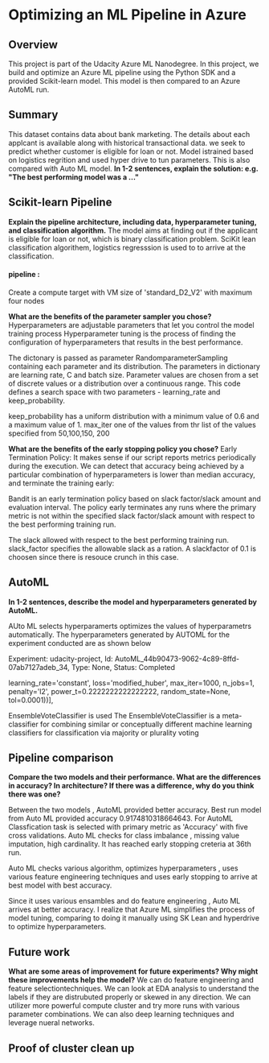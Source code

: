 # Optimizing an ML Pipeline in Azure

## Overview
This project is part of the Udacity Azure ML Nanodegree.
In this project, we build and optimize an Azure ML pipeline using the Python SDK and a provided Scikit-learn model.
This model is then compared to an Azure AutoML run.

## Summary
This dataset contains data about bank marketing. The details about each applcant is available along with historical transactional data. we seek to predict whether customer is eligible for loan or not. Model istrained based on logistics regrition and used hyper drive to tun parameters. This is also compared with Auto ML model.
**In 1-2 sentences, explain the solution: e.g. "The best performing model was a ..."**

## Scikit-learn Pipeline
**Explain the pipeline architecture, including data, hyperparameter tuning, and classification algorithm.**
The model aims at finding out if the applicant is eligible for loan or not, which is binary classification problem. SciKit lean classification algorithem, logistics regresssion is used to to arrive at the classification.

#### pipeline :  
Create a compute target with VM size of 'standard_D2_V2' with maximum four nodes

**What are the benefits of the parameter sampler you chose?**
Hyperparameters are adjustable parameters that let you control the model training process
Hyperparameter tuning is the process of finding the configuration of hyperparameters that results in the best performance.

The dictonary is passed as parameter RandomparameterSampling containing each parameter and its distribution.
The parameters in dictionary are learning rate, C and batch size. Parameter values are chosen from a set of discrete values or a distribution over a continuous range.
This code defines a search space with two parameters - learning_rate and keep_probability. 

keep_probability has a uniform distribution with a minimum value of 0.6 and a maximum value of 1.
max_iter one of the values from thr list of the values specified from 50,100,150, 200

**What are the benefits of the early stopping policy you chose?**
Early Termination Policy:  It makes sense if our script reports metrics periodically during the execution. 
We can detect that accuracy being achieved by a particular combination of hyperparameters is lower than median accuracy, and terminate the training early:

Bandit is an early termination policy based on slack factor/slack amount and evaluation interval. The policy early terminates any runs where the primary metric is not within the specified slack factor/slack amount with respect to the best performing training run.

The slack allowed with respect to the best performing training run. 
slack_factor specifies the allowable slack as a ration. 
A slackfactor of 0.1 is choosen since there is resouce crunch in this case. 

## AutoML
**In 1-2 sentences, describe the model and hyperparameters generated by AutoML.**

AUto ML selects hyperparamerts optimizes the values of hyperparametrs automatically.
The hyperparameters generated by AUTOML for the experiment conducted are as shown below

Experiment: udacity-project,
Id: AutoML_44b90473-9062-4c89-8ffd-07ab7127adeb_34,
Type: None,
Status: Completed

learning_rate='constant',                                                                                    loss='modified_huber',
max_iter=1000,
n_jobs=1,
penalty='l2',
power_t=0.2222222222222222,
random_state=None,
tol=0.0001))],

EnsembleVoteClassifier is used 
The EnsembleVoteClassifier is a meta-classifier for combining similar or conceptually different machine learning classifiers for classification via majority or plurality voting

## Pipeline comparison
**Compare the two models and their performance. What are the differences in accuracy? In architecture? If there was a difference, why do you think there was one?**

Between the two models , AutoML provided better accuracy. Best run model from Auto ML provided accuracy 0.9174810318664643. For AutoML Classfication task is selected with primary metric as 'Accuracy' with five cross validations. Auto ML checks for class imbalance , missing value imputation, high cardinality. It has reached early stopping creteria at 36th run.

Auto ML checks various algorithm, optimizes hyperparameters , uses various feature engineering techniques and  uses early stopping to arrive at best model with best accuracy.

Since it uses various ensambles and do feature engineering , Auto ML arrives at better accuracy.
I realize that Azure ML simplifies the process of model tuning, comparing to doing it manually using SK Lean and hyperdrive to optimize hyperparameters.

## Future work
**What are some areas of improvement for future experiments? Why might these improvements help the model?**
We can do feature engineering and feature selectiontechniques.
We can look at EDA analysis to understand the labels if they are distrubuted properly or skewed in any direction.
We can utilizer more powerful compute cluster and try more runs with various parameter combinations.
We can also deep learning techniques and leverage nueral networks.


## Proof of cluster clean up


